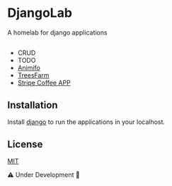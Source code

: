 # DjangoLab
A homelab for django applications

## 
* CRUD
* TODO
* [Animifo](https://animifo.herokuapp.com/)
* [TreesFarm](https://treesfarm.herokuapp.com/)
* [Stripe Coffee APP](https://cofe-code.herokuapp.com/)

## Installation
Install [django](https://www.djangoproject.com/start/) to run the applications in your localhost. 

## License
[MIT](https://choosealicense.com/licenses/mit/)

⚠️ Under Development 🚧

